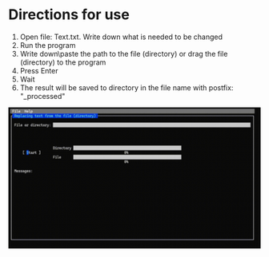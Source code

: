# Directions for use

1. Open file: Text.txt. Write down what is needed to be changed
2. Run the program
3. Write down\paste the path to the file (directory) or drag the file (directory) to the program
4. Press Enter 
5. Wait
6. The result will be saved to directory in the file name with postfix: "_processed"

![](https://github.com/djserega/ReplacingText/blob/main/preview.gif)
